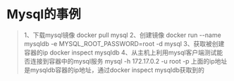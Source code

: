 # Mysql的事例 ##

> 1、下载mysql镜像
docker pull mysql
2、创建镜像
docker run --name mysqldb  -e MYSQL_ROOT_PASSWORD=root -d mysql
3、获取被创建容器的ip
docker inspect mysqldb
4、从主机上利用mysql客户端测试能否连接到容器中的mysql服务
mysql -h 172.17.0.2 -u root -p
上面的ip地址是mysqldb容器的ip地址，通过docker inspect mysqldb获取到的   
